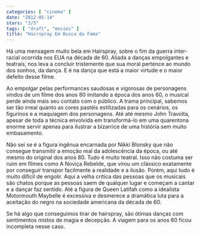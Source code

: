 ```yaml
---
categories: [ "cinema" ]
date: "2012-05-14"
stars: "3/5"
tags: [ "draft", "movies" ]
title: "Hairspray Em Busca da Fama"
---
```

Há uma mensagem muito bela em Hairspray, sobre o fim da guerra
inter-racial ocorrida nos EUA na década de 60. Aliada a danças
empolgantes e teatrais, nos leva a concluir tristemente que sua moral
pertence ao mundo dos sonhos, da dança. E é na dança que está a
maior virtude e o maior defeito desse filme.

Ao empolgar pelas performances saudosas e vigorosas de personagens vindos
de um filme dos anos 80 imitando a época dos anos 60, o musical perde
ainda mais seu contato com o público. A trama principal, sabemos ser
tão irreal quanto as cores pastéis estilizadas para os cenários, os
figurinos e a maquiagem dos personagens. Até até mesmo John Travolta,
apesar de toda a técnica envolvida em transformá-lo em uma quarentona
enorme servir apenas para ilustrar a bizarrice de uma história sem
muito embasamento.

Não sei se é a figura ingênua encarnada por Nikki Blonsky que
não consegue transmitir a emoção real da adolescência da época,
ou até mesmo do original dos anos 80. Tudo é muito teatral. Isso
não costuma ser ruim em filmes como A Noviça Rebelde, que virou um
clássico exatamente por conseguir transpor facilmente a realidade e a
ilusão. Porém, aqui tudo é muito difícil de engolir. Aqui a velha
crítica das pessoas que os musicais são chatos porque as pessoas saem
de qualquer lugar e começam a cantar e a dançar faz sentido. Até a
figura de Queen Latifah como a idealista Motormouth Maybelle é excessiva
e desmerece a dramática luta para a aceitação do negro na sociedade
americana da década de 60.

Se há algo que conseguimos tirar de hairspray, são ótimas danças
com sentimentos mistos de magia e decepção. A viagem para os anos 60
ficou incompleta nesse caso.

